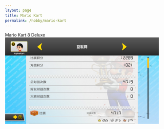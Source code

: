 ```yaml
---
layout: page
title: Mario Kart 
permalink: /hobby/mario-kart
---
```


Mario Kart 8 Deluxe  
<img src="/assets/img/mario_kart.jpg">